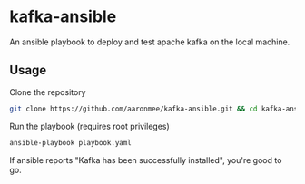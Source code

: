 # kafka-ansible
An ansible playbook to deploy and test apache kafka on the local machine. 
## Usage
Clone the repository
```bash
git clone https://github.com/aaronmee/kafka-ansible.git && cd kafka-ansible
```
Run the playbook (requires root privileges)
```bash
ansible-playbook playbook.yaml
```
If ansible reports "Kafka has been successfully installed", you're good to go.
